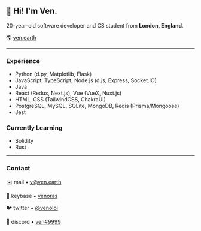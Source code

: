 ## 👋 **Hi! I'm Ven.**  

20-year-old software developer and CS student from **London, England**.

🌎 [ven.earth](https://ven.earth)

---

### Experience

- Python (d.py, Matplotlib, Flask) 
- JavaScript, TypeScript, Node.js (d.js, Express, Socket.IO)  
- Java
- React (Redux, Next.js), Vue (VueX, Nuxt.js)
- HTML, CSS (TailwindCSS, ChakraUI)
- PostgreSQL, MySQL, SQLite, MongoDB, Redis (Prisma/Mongoose)
- Jest

### Currently Learning
- Solidity
- Rust
---

### Contact

✉️ mail • [v@ven.earth](mailto:v@ven.earth)  

🔑 keybase • [venoras](https://keybase.io/venoras)  

🐦 twitter • [@venolol](https://ven.earth/twitter)  

💬 discord • [ven#9999](https://ven.earth/discord)

